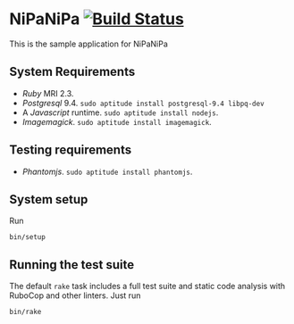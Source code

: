 # NiPaNiPa [![Build Status][ci-badge]][ci-url]

This is the sample application for NiPaNiPa

[ci-badge]: https://travis-ci.org/deivid-rodriguez/nipanipa.png?branch=master
[ci-url]: https://travis-ci.org/deivid-rodriguez/nipanipa

## System Requirements

* _Ruby_ MRI 2.3.
* _Postgresql_ 9.4. `sudo aptitude install postgresql-9.4 libpq-dev`
* A _Javascript_ runtime. `sudo aptitude install nodejs`.
* _Imagemagick_. `sudo aptitude install imagemagick`.

## Testing requirements

* _Phantomjs_. `sudo aptitude install phantomjs`.

## System setup

Run

```shell
bin/setup
```

## Running the test suite

The default `rake` task includes a full test suite and static code analysis
with RuboCop and other linters. Just run

```
bin/rake
```
